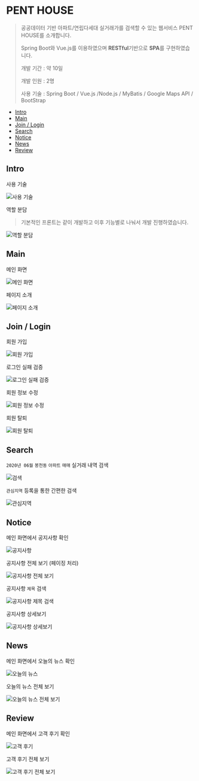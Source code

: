 # PENT HOUSE
> 공공데이터 기반 아파트/연립다세대 실거래가를 검색할 수 있는 웹서비스 PENT HOUSE를 소개합니다. 
> 
> Spring Boot와 Vue.js를 이용하였으며 **RESTful**기반으로 **SPA**를 구현하였습니다.
> 
> 개발 기간 : 약 10일
> 
> 개발 인원 : 2명
> 
> 사용 기술 : Spring Boot / Vue.js /Node.js / MyBatis / Google Maps API / BootStrap
 - [Intro](#intro)
 - [Main](#main)
 - [Join / Login](#login)
 - [Search](#search)
 - [Notice](#notice)
 - [News](#news)
 - [Review](#review)

<a name="intro"></a>
## Intro

사용 기술

![사용 기술](capture/1.jpg)

역할 분담
> 기본적인 프론트는 같이 개발하고 이후 기능별로 나눠서 개발 진행하였습니다.

![역할 분담](capture/2.jpg)

<a name="main"></a>
## Main
메인 화면

![메인 화면](capture/3.png)

페이지 소개

![페이지 소개](capture/7.png)

<a name="login"></a>
## Join / Login
회원 가입

![회원 가입](capture/4.png)

로그인 실패 검증

![로그인 실패 검증](capture/5.png)

회원 정보 수정

![회원 정보 수정](capture/6.png)

회원 탈퇴

![회원 탈퇴](capture/18.png)

<a name="search"></a>
## Search
`2020년 06월` `봉천동` `아파트` `매매` 실거래 내역 검색

![검색](capture/8.png)

`관심지역` 등록을 통한 간편한 검색

![관심지역](capture/9.png)

<a name="notice"></a>
## Notice
메인 화면에서 공지사항 확인

![공지사항](capture/10.png)

공지사항 전체 보기 (페이징 처리)

![공지사항 전체 보기](capture/11.png)

공지사항 `제목` 검색

![공지사항 제목 검색](capture/12.png)

공지사항 상세보기

![공지사항 상세보기](capture/13.png)

<a name="news"></a>
## News
메인 화면에서 오늘의 뉴스 확인

![오늘의 뉴스](capture/14.png)

오늘의 뉴스 전체 보기

![오늘의 뉴스 전체 보기](capture/15.png)

<a name="review"></a>
## Review
메인 화면에서 고객 후기 확인

![고객 후기](capture/16.png)

고객 후기 전체 보기

![고객 후기 전체 보기](capture/17.png)
